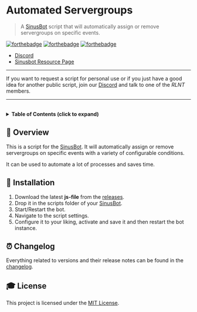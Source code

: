 # **Automated Servergroups**

> A [SinusBot] script that will automatically assign or remove servergroups on specific events.


[![forthebadge](https://forthebadge.com/images/badges/60-percent-of-the-time-works-every-time.svg)][Marketplace]
[![forthebadge](https://forthebadge.com/images/badges/fuck-it-ship-it.svg)][Marketplace]
[![forthebadge](https://forthebadge.com/images/badges/made-with-javascript.svg)][Marketplace]

- [Discord]
- [Sinusbot Resource Page][Marketplace]

---

If you want to request a script for personal use or if you just have a good idea for another public script, join our [Discord] and talk to one of the *RLNT* members.

---

<br>

<!-- Table of Contents -->
<details>
    <summary>
        <strong>Table of Contents (click to expand)</strong>
    </summary>

- [**Automated Servergroups**](#automated-servergroups)
  - [**📑 Overview**](#-overview)
  - [**🔧 Installation**](#-installation)
  - [**⏰ Changelog**](#-changelog)
  - [**🎓 License**](#-license)
</details>


## **📑 Overview**
This is a script for the [SinusBot]. It will automatically assign or remove servergroups on specific events with a variety of configurable conditions.

It can be used to automate a lot of processes and saves time.


## **🔧 Installation**

1. Download the latest **js-file** from the [releases].
2. Drop it in the scripts folder of your [SinusBot].
3. Start/Restart the bot.
4. Navigate to the script settings.
5. Configure it to your liking, activate and save it and then restart the bot instance.


## **⏰ Changelog**
Everything related to versions and their release notes can be found in the [changelog].


## **🎓 License**
This project is licensed under the [MIT License].


<!-- Links -->
[SinusBot]: https://www.sinusbot.com/
[Discord]: https://discordapp.com/invite/Q3qxws6
[Marketplace]: https://forum.sinusbot.com/resources/automated-servergroups.419/
[releases]: https://github.com/RLNT/sinus-automated-servergroups/releases
[changelog]: CHANGELOG.md
[MIT License]: LICENSE.md
